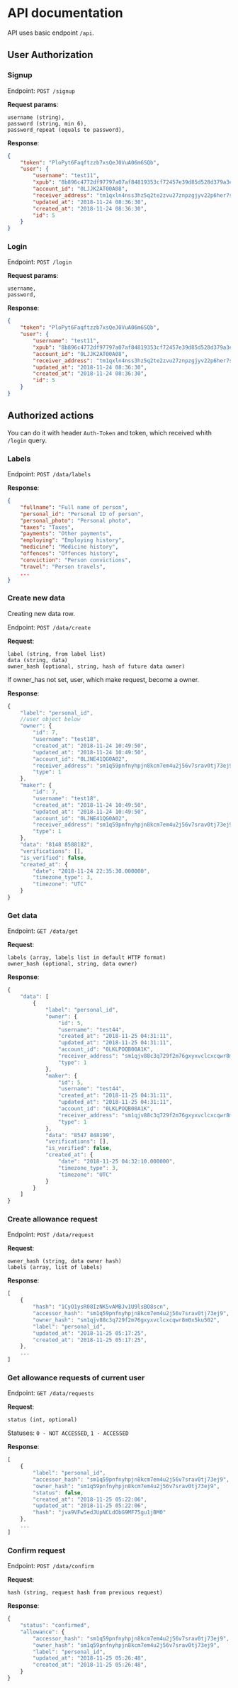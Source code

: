 # API documentation

API uses basic endpoint `/api`.  

## User Authorization

### Signup

Endpoint: `POST /signup` 

**Request params**:
```
username (string),
password (string, min 6),
password_repeat (equals to password),
``` 

**Response**:
```json
{
    "token": "PloPyt6Faqftzzb7xsQeJ0VuA06m6SQb",
    "user": {
        "username": "test11",
        "xpub": "8b896c4772df97797a07af84819353cf72457e39d85d528d379a3e574ee011c60ab74c3ec35e3061210f32527717ff31059f511a14d31980382a6c1a42f58c21",
        "account_id": "0LJJK2AT00A08",
        "receiver_address": "tm1qxln4nss3hz5q2te2zvu27znpzgjyv22p6her7s",
        "updated_at": "2018-11-24 08:36:30",
        "created_at": "2018-11-24 08:36:30",
        "id": 5
    }
}
```

### Login

Endpoint: `POST /login` 

**Request params**:
```
username,
password,
``` 

**Response**:
```json
{
    "token": "PloPyt6Faqftzzb7xsQeJ0VuA06m6SQb",
    "user": {
        "username": "test11",
        "xpub": "8b896c4772df97797a07af84819353cf72457e39d85d528d379a3e574ee011c60ab74c3ec35e3061210f32527717ff31059f511a14d31980382a6c1a42f58c21",
        "account_id": "0LJJK2AT00A08",
        "receiver_address": "tm1qxln4nss3hz5q2te2zvu27znpzgjyv22p6her7s",
        "updated_at": "2018-11-24 08:36:30",
        "created_at": "2018-11-24 08:36:30",
        "id": 5
    }
}
```

## Authorized actions
You can do it with header `Auth-Token` and token, which received whith `/login` query.

### Labels

Endpoint: `POST /data/labels` 

**Response**:
```json
{
    "fullname": "Full name of person",
    "personal_id": "Personal ID of person",
    "personal_photo": "Personal photo",
    "taxes": "Taxes",
    "payments": "Other payments",
    "employing": "Employing history",
    "medicine": "Medicine history",
    "offences": "Offences history",
    "conviction": "Person convictions",
    "travel": "Person travels",
    ...
}
```

### Create new data
Creating new data row.

Endpoint: `POST /data/create`

**Request**:
```
label (string, from label list)
data (string, data)
owner_hash (optional, string, hash of future data owner)
```
If owner_has not set, user, which make request, become a owner.

**Response**:
```js
{
    "label": "personal_id",
    //user object below
    "owner": {
        "id": 7,
        "username": "test18",
        "created_at": "2018-11-24 10:49:50",
        "updated_at": "2018-11-24 10:49:50",
        "account_id": "0LJNE41QG0A02",
        "receiver_address": "sm1q59pnfnyhpjn8kcm7em4u2j56v7srav0tj73ej9",
        "type": 1
    },
    "maker": {
        "id": 7,
        "username": "test18",
        "created_at": "2018-11-24 10:49:50",
        "updated_at": "2018-11-24 10:49:50",
        "account_id": "0LJNE41QG0A02",
        "receiver_address": "sm1q59pnfnyhpjn8kcm7em4u2j56v7srav0tj73ej9",
        "type": 1
    },
    "data": "8148 8588182",
    "verifications": [],
    "is_verified": false,
    "created_at": {
        "date": "2018-11-24 22:35:30.000000",
        "timezone_type": 3,
        "timezone": "UTC"
    }
}
```

### Get data

Endpoint: `GET /data/get`

**Request**:
```
labels (array, labels list in default HTTP format)
owner_hash (optional, string, data owner)
```

**Response**:
```js
{
    "data": [
        {
            "label": "personal_id",
            "owner": {
                "id": 5,
                "username": "test44",
                "created_at": "2018-11-25 04:31:11",
                "updated_at": "2018-11-25 04:31:11",
                "account_id": "0LKLPOQB00A1K",
                "receiver_address": "sm1qjv88c3q729f2m76gxyxvclcxcqwr8m0x5ku502",
                "type": 1
            },
            "maker": {
                "id": 5,
                "username": "test44",
                "created_at": "2018-11-25 04:31:11",
                "updated_at": "2018-11-25 04:31:11",
                "account_id": "0LKLPOQB00A1K",
                "receiver_address": "sm1qjv88c3q729f2m76gxyxvclcxcqwr8m0x5ku502",
                "type": 1
            },
            "data": "8547 848199",
            "verifications": [],
            "is_verified": false,
            "created_at": {
                "date": "2018-11-25 04:32:10.000000",
                "timezone_type": 3,
                "timezone": "UTC"
            }
        }
    ]
}
```

### Create allowance request

Endpoint: `POST /data/request`

**Request**:
```
owner_hash (string, data owner hash)
labels (array, list of labels)
```

**Response**:
```js
[
    {
        "hash": "1CyO1ysR08IzNK5vAMBJv1U9lsBO8scn",
        "accessor_hash": "sm1q59pnfnyhpjn8kcm7em4u2j56v7srav0tj73ej9",
        "owner_hash": "sm1qjv88c3q729f2m76gxyxvclcxcqwr8m0x5ku502",
        "label": "personal_id",
        "updated_at": "2018-11-25 05:17:25",
        "created_at": "2018-11-25 05:17:25",
    },
    ...
]
```

### Get allowance requests of current user

Endpoint: `GET /data/requests`

**Request**:
```
status (int, optional)
```

Statuses: `0 - NOT ACCESSED`, `1 - ACCESSED`

**Response**:
```js
[
    {
        "label": "personal_id",
        "accessor_hash": "sm1q59pnfnyhpjn8kcm7em4u2j56v7srav0tj73ej9",
        "owner_hash": "sm1q59pnfnyhpjn8kcm7em4u2j56v7srav0tj73ej9",
        "status": false,
        "created_at": "2018-11-25 05:22:06",
        "updated_at": "2018-11-25 05:22:06",
        "hash": "jva9VFw5edJUpNCLdObG9MF75gu1jBM0"
    },
    ...
]
```

### Confirm request

Endpoint: `POST /data/confirm`

**Request**:
```
hash (string, request hash from previous request)
```

**Response**:
```js
{
    "status": "confirmed",
    "allowance": {
        "accessor_hash": "sm1q59pnfnyhpjn8kcm7em4u2j56v7srav0tj73ej9",
        "owner_hash": "sm1q59pnfnyhpjn8kcm7em4u2j56v7srav0tj73ej9",
        "label": "personal_id",
        "updated_at": "2018-11-25 05:26:48",
        "created_at": "2018-11-25 05:26:48",
    }
}
```

